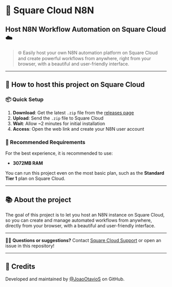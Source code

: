 # 🔗 Square Cloud N8N
## Host N8N Workflow Automation on Square Cloud ☁️

> 🌐 Easily host your own N8N automation platform on Square Cloud and create powerful workflows from anywhere, right from your browser, with a beautiful and user-friendly interface.

---

## 🚀 How to host this project on Square Cloud

### 📦 Quick Setup

1. **Download**: Get the latest `.zip` file from the [releases page](https://github.com/squarecloud-education/n8n-web/releases)
2. **Upload**: Send the `.zip` file to Square Cloud
3. **Wait**: Allow ~2 minutes for initial installation
4. **Access**: Open the web link and create your N8N user account

### 📝 Recommended Requirements

For the best experience, it is recommended to use:

- **3072MB RAM**

You can run this project even on the most basic plan, such as the **Standard Tier 1** plan on Square Cloud.

---

## 📚 About the project

The goal of this project is to let you host an N8N instance on Square Cloud, so you can create and manage automated workflows from anywhere, directly from your browser, with a beautiful and user-friendly interface.

---

🙋‍♂️ **Questions or suggestions?** Contact [Square Cloud Support](https://squarecloud.app/sac) or open an issue in this repository!

---

## 🙏 Credits

Developed and maintained by [@JoaoOtavioS](https://github.com/JoaoOtavioS) on GitHub.

